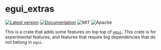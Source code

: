 # egui_extras

[![Latest version](https://img.shields.io/crates/v/egui_extras.svg)](https://crates.io/crates/egui_extras)
[![Documentation](https://docs.rs/egui_extras/badge.svg)](https://docs.rs/egui_extras)
![MIT](https://img.shields.io/badge/license-MIT-blue.svg)
![Apache](https://img.shields.io/badge/license-Apache-blue.svg)

This is a crate that adds some features on top top of [`egui`](https://github.com/emilk/egui). This crate is for experimental features, and features that require big dependencies that do not belong in `egui`.
